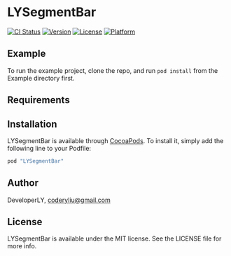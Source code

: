 # LYSegmentBar

[![CI Status](http://img.shields.io/travis/DeveloperLY/LYSegmentBar.svg?style=flat)](https://travis-ci.org/DeveloperLY/LYSegmentBar)
[![Version](https://img.shields.io/cocoapods/v/LYSegmentBar.svg?style=flat)](http://cocoapods.org/pods/LYSegmentBar)
[![License](https://img.shields.io/cocoapods/l/LYSegmentBar.svg?style=flat)](http://cocoapods.org/pods/LYSegmentBar)
[![Platform](https://img.shields.io/cocoapods/p/LYSegmentBar.svg?style=flat)](http://cocoapods.org/pods/LYSegmentBar)

## Example

To run the example project, clone the repo, and run `pod install` from the Example directory first.

## Requirements

## Installation

LYSegmentBar is available through [CocoaPods](http://cocoapods.org). To install
it, simply add the following line to your Podfile:

```ruby
pod "LYSegmentBar"
```

## Author

DeveloperLY, coderyliu@gmail.com

## License

LYSegmentBar is available under the MIT license. See the LICENSE file for more info.
